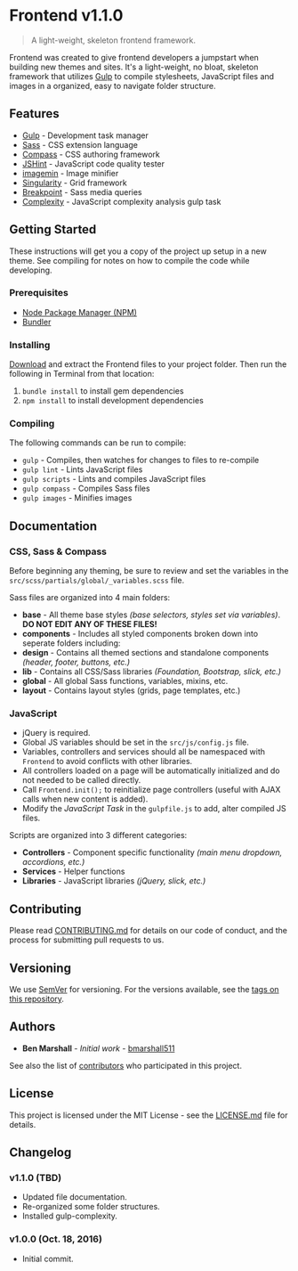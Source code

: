 # Frontend v1.1.0
> A light-weight, skeleton frontend framework.

Frontend was created to give frontend developers a jumpstart when building new themes and sites. It's a light-weight, no bloat, skeleton framework that utilizes [Gulp](http://gulpjs.com/) to compile stylesheets, JavaScript files and images in a organized, easy to navigate folder structure.

## Features

* [Gulp](http://gulpjs.com/) - Development task manager
* [Sass](http://sass-lang.com/) - CSS extension language
* [Compass](http://compass-style.org/) - CSS authoring framework
* [JSHint](http://jshint.com/) - JavaScript code quality tester
* [imagemin](https://github.com/imagemin/imagemin) - Image minifier
* [Singularity](https://github.com/at-import/Singularity) - Grid framework
* [Breakpoint](http://breakpoint-sass.com/) - Sass media queries
* [Complexity](https://www.npmjs.com/package/gulp-complexity) - JavaScript complexity analysis gulp task

## Getting Started

These instructions will get you a copy of the project up setup in a new theme. See compiling for notes on how to compile the code while developing.

### Prerequisites

* [Node Package Manager (NPM)](https://www.npmjs.com/)
* [Bundler](http://bundler.io/)

### Installing

[Download](https://github.com/bmarshall511/frontend/archive/master.zip) and extract the Frontend files to your project folder. Then run the following in Terminal from that location:

1. ```bundle install``` to install gem dependencies
2. ```npm install``` to install development dependencies

### Compiling

The following commands can be run to compile:

* ```gulp``` - Compiles, then watches for changes to files to re-compile
* ```gulp lint``` - Lints JavaScript files
* ```gulp scripts``` - Lints and compiles JavaScript files
* ```gulp compass``` - Compiles Sass files
* ```gulp images``` - Minifies images

## Documentation

### CSS, Sass &amp; Compass

Before beginning any theming, be sure to review and set the variables in the ```src/scss/partials/global/_variables.scss``` file.

Sass files are organized into 4 main folders:

* **base** - All theme base styles *(base selectors, styles set via variables)*. **DO NOT EDIT ANY OF THESE FILES!**
* **components** - Includes all styled components broken down into seperate folders including:
 * **design** - Contains all themed sections and standalone components *(header, footer, buttons, etc.)*
 * **lib** - Contains all CSS/Sass libraries *(Foundation, Bootstrap, slick, etc.)*
* **global** - All global Sass functions, variables, mixins, etc.
* **layout** - Contains layout styles (grids, page templates, etc.)

### JavaScript

* jQuery is required.
* Global JS variables should be set in the ```src/js/config.js``` file.
* Variables, controllers and services should all be namespaced with ```Frontend``` to avoid conflicts with other libraries.
* All controllers loaded on a page will be automatically initialized and do not needed to be called directly.
* Call ```Frontend.init();``` to reinitialize page controllers (useful with AJAX calls when new content is added).
* Modify the *JavaScript Task* in the ```gulpfile.js``` to add, alter compiled JS files.

Scripts are organized into 3 different categories:

* **Controllers** - Component specific functionality *(main menu dropdown, accordions, etc.)*
* **Services** - Helper functions
* **Libraries** - JavaScript libraries *(jQuery, slick, etc.)*

## Contributing

Please read [CONTRIBUTING.md](https://gist.github.com/bmarshall511/4e6cf39876a5b0394fbe54f1c7fb324b) for details on our code of conduct, and the process for submitting pull requests to us.

## Versioning

We use [SemVer](http://semver.org/) for versioning. For the versions available, see the [tags on this repository](https://github.com/bmarshall511/tags).

## Authors

* **Ben Marshall** - *Initial work* - [bmarshall511](https://github.com/bmarshall511)

See also the list of [contributors](https://github.com/bmarshall511/frontend/contributors) who participated in this project.

## License

This project is licensed under the MIT License - see the [LICENSE.md](LICENSE.md) file for details.

## Changelog

### v1.1.0 (TBD)

* Updated file documentation.
* Re-organized some folder structures.
* Installed gulp-complexity.

### v1.0.0 (Oct. 18, 2016)

* Initial commit.

